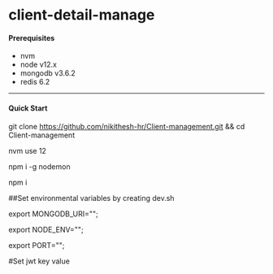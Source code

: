 # client-detail-manage

#### Prerequisites

- nvm
- node v12.x
- mongodb v3.6.2
- redis  6.2 

---

#### Quick Start

git clone https://github.com/nikithesh-hr/Client-management.git && cd Client-management

nvm use 12

npm i -g nodemon

npm i


##Set environmental variables by creating dev.sh

export MONGODB_URI="";

export NODE_ENV="";

export PORT="";

#Set jwt key value


